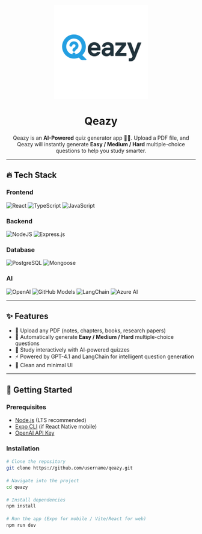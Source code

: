 <p align="center"> 
  <img src="src/assets/logo.png" alt="Qeazy Icon" width="250"/> 
</p>

# <h1 align="center">Qeazy</h1>
<p align="center">
Qeazy is an <strong>AI-Powered</strong> quiz generator app 📘🤖.  
Upload a PDF file, and Qeazy will instantly generate <strong>Easy / Medium / Hard</strong> multiple-choice questions to help you study smarter.
</p>

---

## 🔥 Tech Stack

### Frontend
![React](https://img.shields.io/badge/React-20232A?style=for-the-badge&logo=react&logoColor=61DAFB) 
![TypeScript](https://img.shields.io/badge/TypeScript-3178C6?style=for-the-badge&logo=typescript&logoColor=white) 
![JavaScript](https://img.shields.io/badge/javascript-%23323330.svg?style=for-the-badge&logo=javascript&logoColor=%23F7DF1E)

### Backend
![NodeJS](https://img.shields.io/badge/node.js-6DA55F?style=for-the-badge&logo=node.js&logoColor=white) 
![Express.js](https://img.shields.io/badge/express.js-%23404d59.svg?style=for-the-badge&logo=express&logoColor=%2361DAFB) 

### Database
![PostgreSQL](https://img.shields.io/badge/postgresql-4169e1?style=for-the-badge&logo=postgresql&logoColor=white) 
![Mongoose](https://img.shields.io/badge/mongoose-%23323330.svg?style=for-the-badge&logo=mongoose&logoColor=890000)

### AI
![OpenAI](https://img.shields.io/badge/OpenAI-GPT--4.1-412991?logo=openai)
![GitHub Models](https://img.shields.io/badge/GitHub%20Models-gpt--4.1-black?logo=github)
![LangChain](https://img.shields.io/badge/LangChain-000000?style=for-the-badge&logoColor=white)
![Azure AI](https://img.shields.io/badge/Azure%20AI-Inference-blue?logo=microsoftazure)

---

## ✨ Features

- 📂 Upload any PDF (notes, chapters, books, research papers)  
- 🧠 Automatically generate **Easy / Medium / Hard** multiple-choice questions  
- 🎯 Study interactively with AI-powered quizzes  
- ⚡ Powered by GPT-4.1 and LangChain for intelligent question generation  
- 📱 Clean and minimal UI  

---

## 🚀 Getting Started

### Prerequisites
- [Node.js](https://nodejs.org/) (LTS recommended)
- [Expo CLI](https://docs.expo.dev/get-started/installation/) (if React Native mobile)
- [OpenAI API Key](https://platform.openai.com/)

### Installation

```bash
# Clone the repository
git clone https://github.com/username/qeazy.git

# Navigate into the project
cd qeazy

# Install dependencies
npm install

# Run the app (Expo for mobile / Vite/React for web)
npm run dev
